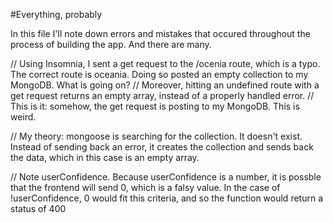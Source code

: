 #Everything, probably

In this file I'll note down errors and mistakes that occured throughout the process of building the app. And there are many.

// Using Insomnia, I sent a get request to the /ocenia route, which is a typo. The correct route is oceania. Doing so posted an empty collection to my MongoDB. What is going on?
// Moreover, hitting an undefined route with a get request returns an empty array, instead of a properly handled error.
// This is it: somehow, the get request is posting to my MongoDB. This is weird.

// My theory: mongoose is searching for the collection. It doesn't exist. Instead of sending back an error, it creates the collection and sends back the data, which in this case is an empty array.

// Note userConfidence. Because userConfidence is a number, it is possble that the frontend will send 0, which is a falsy value. In the case of !userConfidence, 0 would fit this criteria, and so the function would return a status of 400
